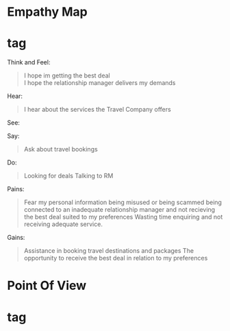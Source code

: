 # Empathy Map <h1> tag

Think and Feel:  
> I hope im getting the best deal  
> I hope the relationship manager delivers my demands 

Hear: 
> I hear about the services the Travel Company offers 

See:
>

Say:
> Ask about travel bookings 

Do:
> Looking for deals
> Talking to RM

Pains:
> Fear my personal information being misused or being scammed
> being connected to an inadequate relationship manager and not recieving the best deal suited to my preferences 
> Wasting time enquiring and not receiving adequate service.

Gains:
> Assistance in booking travel destinations and packages
> The opportunity to receive the best deal in relation to my preferences



# Point Of View <h1> tag 


